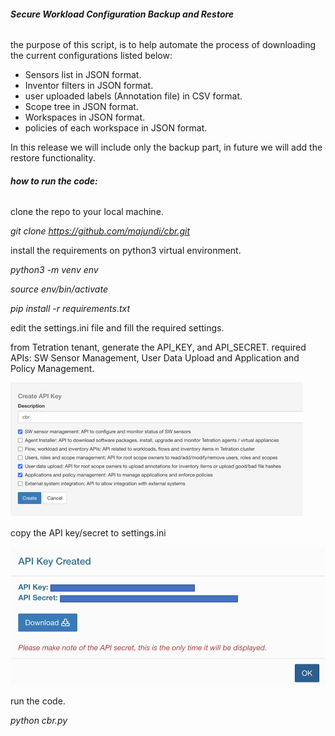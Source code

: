 ###### **Secure Workload Configuration Backup and Restore**

the purpose of this script, is to help automate the process of downloading the current configurations listed below:

- Sensors list in JSON format.
- Inventor filters in JSON format.
- user uploaded labels (Annotation file) in CSV format.
- Scope tree in JSON format.
- Workspaces in JSON format.
- policies of each workspace in JSON format.

In this release we will include only the backup part, in future we will add the restore functionality.

###### **how to run the code:**

clone the repo to your local machine.

_git clone https://github.com/majundi/cbr.git_


install the requirements on python3 virtual environment.

_python3 -m venv env_

_source env/bin/activate_

_pip install -r requirements.txt_


edit the settings.ini file and fill the required settings.

from Tetration tenant, generate the API_KEY, and API_SECRET.
required APIs: SW Sensor Management, User Data Upload and Application and Policy Management.


![img.png](img.png)

copy the API key/secret to settings.ini

![img_1.png](img_1.png)

run the code.

_python cbr.py_


